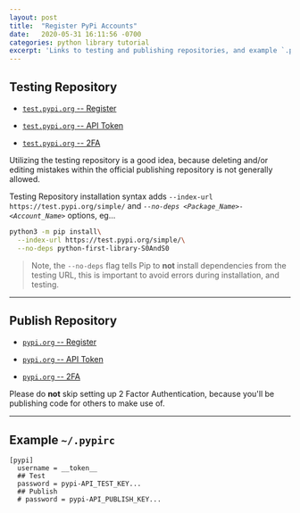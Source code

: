 ```yaml
---
layout: post
title:  "Register PyPi Accounts"
date:   2020-05-31 16:11:56 -0700
categories: python library tutorial
excerpt: 'Links to testing and publishing repositories, and example `.pypirc` config. file'
---
```




## Testing Repository
[heading__testing_repository]: #testing-repository "Python testing repository links"


- [`test.pypi.org` -- Register](https://test.pypi.org/account/register/)

- [`test.pypi.org` -- API Token](https://test.pypi.org/manage/account/#api-tokens)

- [`test.pypi.org` -- 2FA](https://pypi.org/manage/account/totp-provision)


Utilizing the testing repository is a good idea, because deleting and/or editing mistakes within the official publishing repository is not generally allowed.


Testing Repository installation syntax adds `--index-url https://test.pypi.org/simple/` and _`--no-deps <Package_Name>-<Account_Name>`_ options, eg...


```Bash
python3 -m pip install\
  --index-url https://test.pypi.org/simple/\
  --no-deps python-first-library-S0AndS0
```


> Note, the `--no-deps` flag tells Pip to **not** install dependencies from the testing URL, this is important to avoid errors during installation, and testing.


------


## Publish Repository
[heading__publish_repository]: #publish-repository "Python publishing repository links"


- [`pypi.org` -- Register](https://pypi.org/account/register/)

- [`pypi.org` -- API Token](https://pypi.org/manage/account/#api-tokens)

- [`pypi.org` -- 2FA](https://pypi.org/manage/account/totp-provision)


Please do **not** skip setting up 2 Factor Authentication, because you'll be publishing code for others to make use of.


------


## Example `~/.pypirc`
[heading__example_pypirc]: #example-~pypirc "Example pypirc configuraiton file"


```
[pypi]
  username = __token__
  ## Test
  password = pypi-API_TEST_KEY...
  ## Publish
  # password = pypi-API_PUBLISH_KEY...
```
